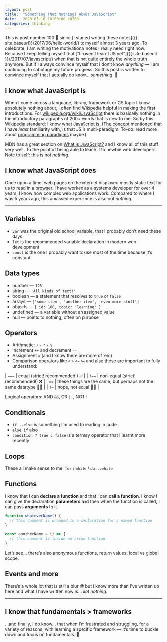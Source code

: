 ```yaml
---
layout: post
title:  "Something (Not Nothing) About JavaScript"
date:   2020-03-16 18:00:00 +0200
categories: thinking
---
```


This is post number 100 🍾 since [I started writing these notes]({{ site.baseurl}}/2017/06/hello-world/) to myself almost 3 years ago. To celebrate, I am writing the motivational notes I really need right now. Because I keep telling myself that [“I&nbsp;haven’t learnt JS yet”]({{ site.baseurl }}//2017/07/javascript/) when that is not quite entirely the whole truth anymore. But if I always convince myself that I don’t know _anything_ — I am continuing to sabotage my future progress. So this post is written to convince myself that I actually do know… _something_. 🌱

## I know what JavaScript is

When I come across a language, library, framework or CS topic I know absolutely nothing about, I&nbsp;often find Wikipedia helpful in making the first introductions. For [wikipedia.org/wiki/JavaScript](https://en.wikipedia.org/wiki/JavaScript) there is basically nothing in the introductory paragraphs of 200+ words that is new to me. So by this Wikipedia standard; I know what JavaScript is. (The concept mentioned that I have _least_ familiarity with, is that JS is multi-paradigm. To-do: read more about [programming paradigms](https://en.wikipedia.org/wiki/Programming_paradigm) maybe.)

MDN has a great section on [What is JavaScript?](https://developer.mozilla.org/en-US/docs/Learn/JavaScript/First_steps/What_is_JavaScript) and I know all of this stuff very well. To the point of being able to teach it to newbie web developers. Note to self: this is not _nothing_.

## I know what JavaScript does

Once upon a time, web pages on the internet displayed mostly static text for us to read in a browser. I&nbsp;have worked as a systems developer for over 4 years, I know how complex web applications work. Compared to where I was 5 years ago, this amassed experience is also not _nothing_.

---

## Variables

* `var` was the original old school variable, that I probably don’t need these days
* `let` is the recommended variable declaration in modern web development
* `const` is the one I probably want to use most of the time because it’s constant

## Data types

* number — `123`
* string — `'All kinds of text!'`
* boolean — a statement that resolves to `true` or `false`
* arrays — `['some item', 'another item', 'even more stuff']`
* objects — `{ id: 100, topic: 'learning' }`
* undefined — a variable without an assigned value
* null — points to nothing, often on purpose

## Operators

* Arithmetic: `+` `-` `*` `/` `%`
* Increment `++` and decrement `--`
* Assignment `=` (and I know there are more of ’em)
* Comparison operators like `<` `>` `<=` `>=` and also these are important to fully understand:

| `===` | equal (strict! recommended!) ✅ |
| `!==` | non-equal (strict! recommended!) ❌ |
| `==` | these things are the same, but perhaps not the same datatype 🤷🏻‍ |
| `!=` | nope, not equal 🙅🏻‍ |

Logical operators: AND `&&`, OR `||`, NOT `!`

## Conditionals

* `if...else` is something I’m used to reading in code
* `else if` also
* `condition ? true : false` is a ternary operator that I learnt more recently

## Loops

These all make sense to me: `for` / `while` / `do...while`

## Functions

I know that I can **declare a function** and that I can **call a function**. I know I can give the declaration **parameters** and then when the function is called, I can pass **arguments** to it.

```js
function whateverName() {
  // this comment is wrapped in a declaration for a named function
}
```

```js
const anotherName = () => {
  // this comment is inside an arrow function
}
```

Let’s see… there’s also anonymous functions, return values, local vs global scope.


## Events and more

There’s a whole lot that is still a blur 😜 but I know more than I’ve written up here and what I have written now is… _not nothing_.

---

## I know that fundamentals > frameworks

…and finally, I do know… that when I’m frustrated and struggling, for a variety of reasons, with learning a specific framework — it’s time to buckle down and focus on fundamentals. 😤
